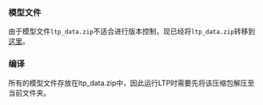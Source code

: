### 模型文件

由于模型文件`ltp_data.zip`不适合进行版本控制，现已经将`ltp_data.zip`转移到[这里](ir.hit.edu.cn/ltp/program/ltp_data.zip)。

### 编译

所有的模型文件存放在ltp_data.zip中，因此运行LTP时需要先将该压缩包解压至当前文件夹。
